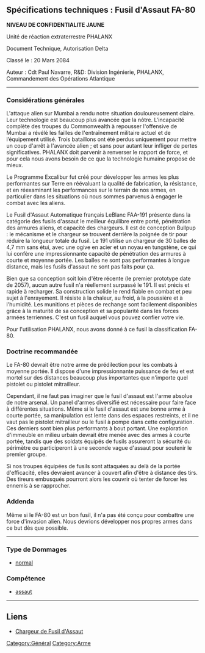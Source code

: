 ## Spécifications techniques : Fusil d'Assaut FA-80

**NIVEAU DE CONFIDENTIALITE JAUNE**

Unité de réaction extraterrestre PHALANX

Document Technique, Autorisation Delta

Classé le : 20 Mars 2084

Auteur : Cdt Paul Navarre, R&D: Division Ingénierie, PHALANX,
Commandement des Opérations Atlantique

------------------------------------------------------------------------

### Considérations générales

L'attaque alien sur Mumbai a rendu notre situation douloureusement
claire. Leur technologie est beaucoup plus avancée que la nôtre.
L'incapacité complète des troupes du Commonwealth à repousser
l'offensive de Mumbai a révélé les failles de l'entraînement militaire
actuel et de l’équipement utilisé. Trois bataillons ont été perdus
uniquement pour mettre un coup d'arrêt à l'avancée alien ; et sans pour
autant leur infliger de pertes significatives. PHALANX doit parvenir à
renverser le rapport de force, et pour cela nous avons besoin de ce que
la technologie humaine propose de mieux.

Le Programme Excalibur fut créé pour développer les armes les plus
performantes sur Terre en réévaluant la qualité de fabrication, la
résistance, et en réexaminant les performances sur le terrain de nos
armes, en particulier dans les situations où nous sommes parvenus à
engager le combat avec les aliens.

Le Fusil d'Assaut Automatique français LeBlanc FAA-191 présente dans la
catégorie des fusils d'assaut le meilleur équilibre entre porté,
pénétration des armures aliens, et capacité des chargeurs. Il est de
conception Bullpup : le mécanisme et le chargeur se trouvent derrière la
poignée de tir pour réduire la longueur totale du fusil. Le 191 utilise
un chargeur de 30 balles de 4,7 mm sans étui, avec une ogive en acier et
un noyau en tungstène, ce qui lui confère une impressionnante capacité
de pénétration des armures à courte et moyenne portée. Les balles ne
sont pas performantes à longue distance, mais les fusils d'assaut ne
sont pas faits pour ça.

Bien que sa conception soit loin d'être récente (le premier prototype
date de 2057), aucun autre fusil n'a réellement surpassé le 191. Il est
précis et rapide à recharger. Sa construction solide le rend fiable en
combat et peu sujet à l'enrayement. Il résiste à la chaleur, au froid, à
la poussière et à l'humidité. Les munitions et pièces de rechange sont
facilement disponibles grâce à la maturité de sa conception et sa
popularité dans les forces armées terriennes. C'est un fusil auquel vous
pouvez confier votre vie.

Pour l'utilisation PHALANX, nous avons donné à ce fusil la
classification FA-80.

### Doctrine recommandée

Le FA-80 devrait être notre arme de prédilection pour les combats à
moyenne portée. Il dispose d'une impressionnante puissance de feu et est
mortel sur des distances beaucoup plus importantes que n'importe quel
pistolet ou pistolet mitrailleur.

Cependant, il ne faut pas imaginer que le fusil d'assaut est l'arme
absolue de notre arsenal. Un panel d'armes diversifié est nécessaire
pour faire face à différentes situations. Même si le fusil d'assaut est
une bonne arme à courte portée, sa manipulation est lente dans des
espaces restreints, et il ne vaut pas le pistolet mitrailleur ou le
fusil à pompe dans cette configuration. Ces derniers sont bien plus
performants à bout portant. Une exploration d'immeuble en milieu urbain
devrait être menée avec des armes à courte portée, tandis que des
soldats équipés de fusils assureront la sécurité du périmètre ou
participeront à une seconde vague d'assaut pour soutenir le premier
groupe.

Si nos troupes équipées de fusils sont attaquées au delà de la portée
d'efficacité, elles devraient avancer à couvert afin d'être à distance
des tirs. Des tireurs embusqués pourront alors les couvrir où tenter de
forcer les ennemis à se rapprocher.

### Addenda

Même si le FA-80 est un bon fusil, il n'a pas été conçu pour combattre
une force d'invasion alien. Nous devrions développer nos propres armes
dans ce but dès que possible.

------------------------------------------------------------------------

### Type de Dommages

- [normal](Damage/normal "wikilink")

### Compétence

- [assaut](Skills/assault "wikilink")

------------------------------------------------------------------------

## Liens

- [Chargeur de Fusil
  d'Assaut](Equipement/Munition/Chargeur_de_Fusil_d'Assaut "wikilink")

[Category:Général](Category:Général "wikilink")
[Category:Arme](Category:Arme "wikilink")